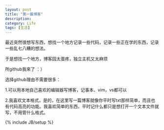 ```yaml
---
layout: post
title: "第一篇博客"
description: 
category: Life
tags: [生活]
---
```

最近突然很想写东西，想找一个地方记录一些代码，记录一些正在学的东西，记录一些乱七八糟的想法。

于是想找一个地方，博客园太蛋疼，独立主机又太麻烦

所github我來了 ：）

选择github理由不需要很多：

1.可以用本地自己喜欢的编辑器写博客，记事本、vim，vs都可以

2.我喜欢文本格式，是的，在这里写一篇博客就像你平时写txt那样简单，而且也有代码高亮的功能。我喜欢简单的东西，平时记什么都只是想打开一个文本文件就写，不用管什么格式。

{% include JB/setup %}
